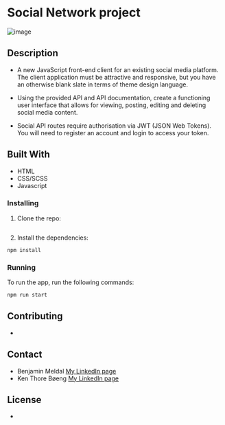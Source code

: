 # Social Network project
![image](https://user-images.githubusercontent.com/82838871/223701901-9a4c072b-7d3e-451c-b17e-7ec8027faed4.png)



## Description



- A new JavaScript front-end client for an existing social media platform. The client application must be attractive and responsive, but you have an otherwise blank slate in terms of theme design language.

- Using the provided API and API documentation, create a functioning user interface that allows for viewing, posting, editing and deleting social media content.

- Social API routes require authorisation via JWT (JSON Web Tokens). You will need to register an account and login to access your token.


## Built With

- HTML
- CSS/SCSS
- Javascript

### Installing

1. Clone the repo:

```bash

```

2. Install the dependencies:

```
npm install
```

### Running

To run the app, run the following commands:

```bash
npm run start
```

## Contributing

-

## Contact

- Benjamin Meldal [My LinkedIn page](https://www.linkedin.com/in/benjaminmeldal/)
- Ken Thore Bøeng [My LinkedIn page](https://www.linkedin.com/in/ken-thore-bøeng-b2b1b3ba/)

## License

-
